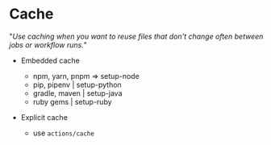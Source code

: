 <!-- .slide: class="with-code"-->
# Cache

"*Use caching when you want to reuse files that don't change often between jobs or workflow runs.*"

* Embedded cache

  * npm, yarn, pnpm	=> setup-node
  * pip, pipenv |	setup-python
  * gradle, maven |	setup-java
  * ruby gems |	setup-ruby

* Explicit cache
  * use `actions/cache`
